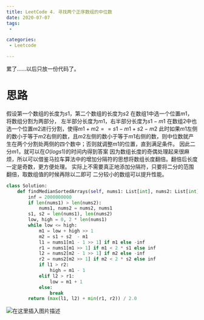 ```yaml
---
title: LeetCode 4. 寻找两个正序数组的中位数
date: 2020-07-07
tags:
 - 

categories:
 - Leetcode

---
```


累了……以后只放一份代码了。
# 思路
假设第一个数组的长度为$s1$，第二个数组的长度为$s2$
在数组1中选一个位置$m1$，将数组分割为两部分，
左半部分长度为$m1$，右半部分长度为$s1-m1$
在数组2中也选一个位置$m2$进行分割，使得$m1+m2 == s1-m1+s2-m2$
此时如果$m1$左侧的数小于等于$m2$右侧的数，且$m2$左侧的数小于等于$m1$右侧的数，则中位数就产生在两个分割处两侧的四个数中；否则就调整$m1$的位置，直到满足条件。
因此二分$m1$，就可以在$O(logs1)$的时间内得到答案
因为数组长度的奇偶处理起来很麻烦，所以可以借鉴马拉车算法中的增加分隔符的思想将数组长度翻倍。翻倍后长度一定是奇数，更方便处理。
实际上不需要真正地添加分隔符，只要将二分的范围翻倍，取数组值的时候再除以二即可
二分较小的数组可以提升性能。
```python
class Solution:
    def findMedianSortedArrays(self, nums1: List[int], nums2: List[int]) -> float:
        inf = 2000000000
        if len(nums1) > len(nums2):
            nums1, nums2 = nums2, nums1
        s1, s2 = len(nums1), len(nums2)
        low, high = 0, 2 * len(nums1)
        while low <= high:
            m1 = low + high >> 1
            m2 = s1 + s2  - m1
            l1 = nums1[m1 - 1 >> 1] if m1 else -inf
            r1 = nums1[m1 >> 1] if m1 < 2 * s1 else inf
            l2 = nums2[m2 - 1 >> 1] if m2 else -inf
            r2 = nums2[m2 >> 1] if m2 < 2 * s2 else inf
            if l1 > r2:
                high = m1 - 1
            elif l2 > r1:
                low = m1 + 1
            else:
                break
        return (max(l1, l2) + min(r1, r2)) / 2.0
```
![在这里插入图片描述](https://img-blog.csdnimg.cn/2020070721000141.png)

